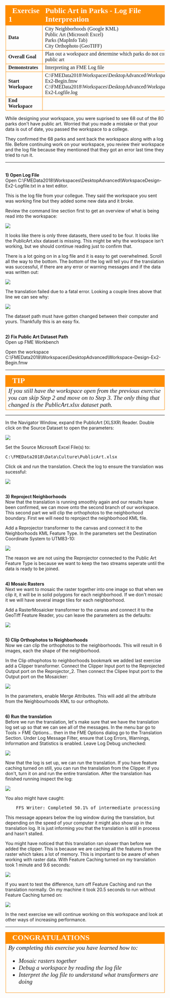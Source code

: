 <!--Exercise Section-->


<table style="border-spacing: 0px;border-collapse: collapse;font-family:serif">
<tr>
<td style="vertical-align:middle;background-color:darkorange;border: 2px solid darkorange">
<i class="fa fa-cogs fa-lg fa-pull-left fa-fw" style="color:white;padding-right: 12px;vertical-align:text-top"></i>
<span style="color:white;font-size:x-large;font-weight: bold">Exercise 1</span>
</td>
<!--AKA What Does the Log Say?-->
<td style="border: 2px solid darkorange;background-color:darkorange;color:white">
<span style="color:white;font-size:x-large;font-weight: bold">Public Art in Parks - Log File Interpreation</span>
</td>
</tr>

<tr>
<td style="border: 1px solid darkorange; font-weight: bold">Data</td>
<td style="border: 1px solid darkorange">City Neighborhoods (Google KML)<br>Public Art (Microsoft Excel)<br>
Parks (MapInfo Tab)<br>
City Orthophoto (GeoTIFF)</td>
</tr>

<tr>
<td style="border: 1px solid darkorange; font-weight: bold">Overall Goal</td>
<td style="border: 1px solid darkorange">Plan out a workspace and determine which parks do not contain public art</td>
</tr>

<tr>
<td style="border: 1px solid darkorange; font-weight: bold">Demonstrates</td>
<td style="border: 1px solid darkorange">Interpreting an FME Log file</td>
</tr>

<tr>
<td style="border: 1px solid darkorange; font-weight: bold">Start Workspace</td>
<td style="border: 1px solid darkorange">C:\FMEData2018\Workspaces\DesktopAdvanced\WorkspaceDesign-Ex2-Begin.fmw<br>
C:\FMEData2018\Workspaces\DesktopAdvanced\WorkspaceDesign-Ex2-Logfile.log</td>
</tr>

<tr>
<td style="border: 1px solid darkorange; font-weight: bold">End Workspace</td>
<td style="border: 1px solid darkorange"C:\FMEData2018\Workspaces\DesktopAdvanced\WorkspaceDesign-Ex2-Complete.fmw</td>
</tr>

</table>

While designing your workspace, you were suprised to see 68 out of the 80 parks don't have public art. Worried that you made a mistake or that your data is out of date, you passed the workspace to a college. 

They confirmed the 68 parks and sent back the workspace along with a log file. Before continuing work on your workspace, you review their workspace and the log file because they mentioned that they got an error last time they tried to run it. 

---
<br>**1) Open Log File**
<br>Open C:\FMEData2018\Workspaces\DesktopAdvanced\WorkspaceDesign-Ex2-Logfile.txt in a text editor. 

This is the log file from your collegue. They said the workspace you sent was working fine but they added some new data and it broke. 

Review the command line section first to get an overview of what is being read into the workspace:

![](./Images/Img2.262.Ex2.LogCommandLine.png)

It looks like there is only three datasets, there used to be four. It looks like the PublicArt.xlsx dataset is missing. This might be why the workspace isn't working, but we should continue reading just to confirm that. 

There is a lot going on in a log file and it is easy to get overwhelmed. Scroll all the way to the bottom. The bottom of the log will tell you if the translation was successful, if there are any error or warning messages and if the data was written out:

![](./Images/Img2.263.Ex2.LogTranslationFailed.png)

The translation failed due to a fatal error. Looking a couple lines above that line we can see why:

![](./Images/Img2.264.Ex2.LogNoFileExists.png)

The dataset path must have gotten changed between their computer and yours. Thankfully this is an easy fix. 

<br>**2) Fix Public Art Dataset Path**
<br>Open up FME Workbench

Open the workspace C:\FMEData2018\Workspaces\DesktopAdvanced\Workspace-Design-Ex2-Begin.fmw

---

<!--Tip Section--> 

<table style="border-spacing: 0px">
<tr>
<td style="vertical-align:middle;background-color:darkorange;border: 2px solid darkorange">
<i class="fa fa-info-circle fa-lg fa-pull-left fa-fw" style="color:white;padding-right: 12px;vertical-align:text-top"></i>
<span style="color:white;font-size:x-large;font-weight: bold;font-family:serif">TIP</span>
</td>
</tr>

<tr>
<td style="border: 1px solid darkorange">
<span style="font-family:serif; font-style:italic; font-size:larger">
If you still have the workspace open from the previous exercise you can skip Step 2 and move on to Step 3. The only thing that changed is the PublicArt.xlsx dataset path. 
</span>
</td>
</tr>
</table>

---

In the Navigator Window, expand the PublicArt &#91;XLSXR&#92; Reader. Double click on the Source Dataset to open the parameters: 

![](./Images/Img2.265.Ex2.PublicArtNavigator.png)

Set the Source Microsoft Excel File(s) to:

<pre>
C:\FMEData2018\Data\Culture\PublicArt.xlsx
</pre>

Click ok and run the translation. Check the log to ensure the translation was sucessful:

![](./Images/Img2.266.Ex2.LogTranslationSuccessful.png)

<br>**3) Reproject Neighborhoods**
<br>Now that the translation is running smoothly again and our results have been confirmed, we can move onto the second branch of our workspace. This second part we will clip the orthophotos to the neighborhood boundary. First we will need to reproject the neighborhood KML file. 

Add a Reprojector transformer to the canvas and connect it to the Neighborhoods KML Feature Type. In the parameters set the Destination Coordinate System to UTM83-10: 

![](./Images/Img2.267.Ex2.NeighborhoodReprojector.png)

The reason we are not using the Reprojector connected to the Public Art Feature Type is because we want to keep the two streams seperate until the data is ready to be joined. 

<br>**4) Mosaic Rasters**
<br>Next we want to mosaic the raster together into one image so that when we clip it, it will be in solid polygons for each neighborhood. If we don't mosaic it we will have several image tiles for each neighborhood. 

Add a RasterMosaicker transformer to the canvas and connect it to the GeoTiff Feature Reader, you can leave the parameters as the defaults:

![](./Images/Img2.268.Ex2.MosaicRasters.png)

<br>**5) Clip Orthophotos to Neighborhoods**
<br>Now we can clip the orthophotos to the neighborhoods. This will result in 6 images, each the shape of the neighborhood. 

In the Clip othophotos to neighborhoods bookmark we added last exercise add a Clipper transformer. Connect the Clipper Input port to the Reprojected Output port on the Reprojector_2. Then connect the Clipee Input port to the Output port on the Mosaicker:

![](./Images/Img2.269.Ex2.ClipOrthophotos.png)

In the parameters, enable Merge Attributes. This will add all the attribute from the Neighbourhoods KML to our orthophoto.  

<br>**6) Run the translation**
<br>Before we run the translation, let's make sure that we have the translation log set up so that we can see all of the messages. In the menu bar go to Tools > FME Options... then in the FME Options dialog go to the Translation Section. Under Log Message Filter, ensure that Log Errors, Warnings, Information and Statistics is enabled. Leave Log Debug unchecked:

![](./Images/Img2.270.Ex2.LogMessageFilter.png)

Now that the log is set up, we can run the translation. If you have feature caching turned on still, you can run the translation from the Clipper. If you don't, turn it on and run the entire translation. After the translation has finished running inspect the log: 

![](./Images/Img2.271.Ex2.RasterMosaickerLogMessage.png)

You also might have caught:

<pre>
    FFS Writer: Completed 50.1% of intermediate processing
</pre>

This message appears below the log window during the translation, but depending on the speed of your computer it might also show up in the translation log. It is just informing you that the translation is still in process and hasn't stalled. 

You might have noticed that this translation ran slower than before we added the clipper. This is because we are caching all the features from the raster which takes a lot of memory. This is important to be aware of when working with raster data. With Feature Caching turned on my translation took 1 minute and 9.6 seconds:

![](./Images/Img2.273.Ex2.ClipWithFeatureCacheLog.png)

If you want to test the difference, turn off Feature Caching and run the translation normally. On my machine it took 20.5 seconds to run without Feature Caching turned on:

![](./Images/Img2.274.Ex2.ClipWithoutFeatureCacheLog.png)


In the next exercise we will continue working on this workspace and look at other ways of increasing performance. 

---

<!--Exercise Congratulations Section--> 

<table style="border-spacing: 0px">
<tr>
<td style="vertical-align:middle;background-color:darkorange;border: 2px solid darkorange">
<i class="fa fa-thumbs-o-up fa-lg fa-pull-left fa-fw" style="color:white;padding-right: 12px;vertical-align:text-top"></i>
<span style="color:white;font-size:x-large;font-weight: bold;font-family:serif">CONGRATULATIONS</span>
</td>
</tr>

<tr>
<td style="border: 1px solid darkorange">
<span style="font-family:serif; font-style:italic; font-size:larger">
By completing this exercise you have learned how to:
<ul><li>Mosaic rasters together</li>
<li>Debug a workspace by reading the log file</li>
<li>Interpret the log file to understand what transformers are doing</ul>
</span>
</td>
</tr>
</table>

